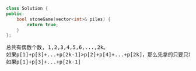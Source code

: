 ```CPP
class Solution {
public:
    bool stoneGame(vector<int>& piles) {
        return true;
    }
};
```
<pre>
总共有偶数个数, 1,2,3,4,5,6,...,2k。
如果p[1]+p[3]+...+p[2k-1]>p[2]+p[4]+...+p[2k]，那么先拿的只要只拿奇数的就行了；
如果p[1]+p[3]+...+p[2k-1]<p[2]+p[4]+...+p[2k]，那么先拿的只要只拿偶数的就行了。
</pre>
